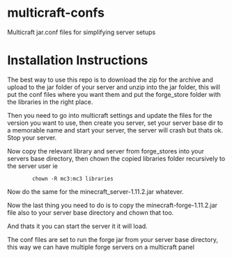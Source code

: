# multicraft-confs
Multicraft jar.conf files for simplifying server setups

# Installation Instructions

The best way to use this repo is to download the zip for the archive and upload to the jar folder
 of your server and unzip into the jar folder, this will put the conf files where you want them
 and put the forge_store folder with the libraries in the right place.
 
 
 Then you need to go into multicraft settings and update the files for the version you want to use,
  then create you server, set your server base dir to a memorable name and start your server, the server
  will crash but thats ok. Stop your server.
  
  Now copy the relevant library and server from forge_stores into your servers base directory, then chown
  the copied libraries folder recursively to the server user ie 
            
            chown -R mc3:mc3 libraries
            
   Now do the same for the minecraft_server-1.11.2.jar whatever.
   
Now the last thing you need to do is to copy the minecraft-forge-1.11.2.jar file
also to your server base directory and chown that too.

And thats it you can start the server it it will load.

The conf files are set to run the forge jar from your server base directory, this
way we can have multiple forge servers on a multicraft panel